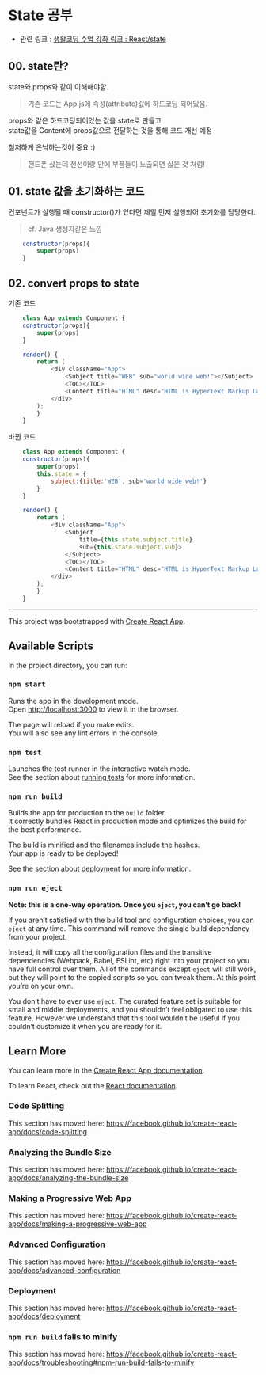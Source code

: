 # State 공부

* 관련 링크 : [생활코딩 수업 강좌 링크 : React/state](https://www.opentutorials.org/module/4058/24738)


## 00. state란?

state와 props와 같이 이해해야함.
> 기존 코드는 App.js에 속성(attribute)값에 하드코딩 되어있음.


props와 같은 하드코딩되어있는 값을 state로 만들고<br />
state값을 Content에 props값으로 전달하는 것을 통해 코드 개선 예정


철저하게 은닉하는것이 중요 :)
> 핸드폰 샀는데 전선이랑 안에 부품들이 노출되면 싫은 것 처럼!


## 01. state 값을 초기화하는 코드

컨포넌트가 실행될 때 constructor()가 있다면 제일 먼저 실행되어 초기화를 담당한다.

> cf. Java 생성자같은 느낌
```js
    constructor(props){
        super(props)
    }
```

## 02. convert props to state 

기존 코드
```js
    class App extends Component {
    constructor(props){
        super(props)
    }

    render() {
        return (
            <div className="App">
                <Subject title="WEB" sub="world wide web!"></Subject>
                <TOC></TOC>
                <Content title="HTML" desc="HTML is HyperText Markup Language."></Content>
            </div>
        );
        }
    }
```

바뀐 코드
```js
    class App extends Component {
    constructor(props){
        super(props)
        this.state = {
            subject:{title:'WEB', sub='world wide web!'}
        }
    }

    render() {
        return (
            <div className="App">
                <Subject 
                    title={this.state.subject.title}
                    sub={this.state.subject.sub}>
                </Subject>
                <TOC></TOC>
                <Content title="HTML" desc="HTML is HyperText Markup Language."></Content>
            </div>
        );
        }
    }
```

<hr>

This project was bootstrapped with [Create React App](https://github.com/facebook/create-react-app).

## Available Scripts

In the project directory, you can run:

### `npm start`

Runs the app in the development mode.<br />
Open [http://localhost:3000](http://localhost:3000) to view it in the browser.

The page will reload if you make edits.<br />
You will also see any lint errors in the console.

### `npm test`

Launches the test runner in the interactive watch mode.<br />
See the section about [running tests](https://facebook.github.io/create-react-app/docs/running-tests) for more information.

### `npm run build`

Builds the app for production to the `build` folder.<br />
It correctly bundles React in production mode and optimizes the build for the best performance.

The build is minified and the filenames include the hashes.<br />
Your app is ready to be deployed!

See the section about [deployment](https://facebook.github.io/create-react-app/docs/deployment) for more information.

### `npm run eject`

**Note: this is a one-way operation. Once you `eject`, you can’t go back!**

If you aren’t satisfied with the build tool and configuration choices, you can `eject` at any time. This command will remove the single build dependency from your project.

Instead, it will copy all the configuration files and the transitive dependencies (Webpack, Babel, ESLint, etc) right into your project so you have full control over them. All of the commands except `eject` will still work, but they will point to the copied scripts so you can tweak them. At this point you’re on your own.

You don’t have to ever use `eject`. The curated feature set is suitable for small and middle deployments, and you shouldn’t feel obligated to use this feature. However we understand that this tool wouldn’t be useful if you couldn’t customize it when you are ready for it.

## Learn More

You can learn more in the [Create React App documentation](https://facebook.github.io/create-react-app/docs/getting-started).

To learn React, check out the [React documentation](https://reactjs.org/).

### Code Splitting

This section has moved here: https://facebook.github.io/create-react-app/docs/code-splitting

### Analyzing the Bundle Size

This section has moved here: https://facebook.github.io/create-react-app/docs/analyzing-the-bundle-size

### Making a Progressive Web App

This section has moved here: https://facebook.github.io/create-react-app/docs/making-a-progressive-web-app

### Advanced Configuration

This section has moved here: https://facebook.github.io/create-react-app/docs/advanced-configuration

### Deployment

This section has moved here: https://facebook.github.io/create-react-app/docs/deployment

### `npm run build` fails to minify

This section has moved here: https://facebook.github.io/create-react-app/docs/troubleshooting#npm-run-build-fails-to-minify
